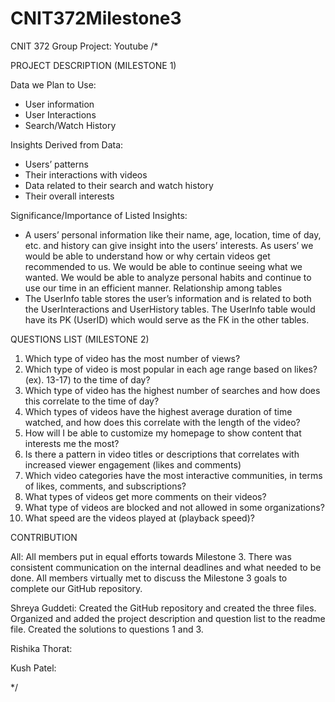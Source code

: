 # CNIT372Milestone3
CNIT 372 Group Project: Youtube
/*

PROJECT DESCRIPTION (MILESTONE 1)

Data we Plan to Use:
- User information
- User Interactions
- Search/Watch History

Insights Derived from Data:
- Users’ patterns
- Their interactions with videos
- Data related to their search and watch history
- Their overall interests

Significance/Importance of Listed Insights:
- A users’ personal information like their name, age, location, time of day, etc. and history can give insight into the users’ interests. As users’ we would be able to understand how or why certain videos get recommended to us. We would be able to continue seeing what we wanted. We would be able to analyze personal habits and continue to use our time in an efficient manner. 
Relationship among tables
- The UserInfo table stores the user’s information and is related to both the UserInteractions and UserHistory tables. The UserInfo table would have its PK (UserID)  which would serve as the FK in the other tables.

QUESTIONS LIST (MILESTONE 2)
1. Which type of video has the most number of views?
2. Which type of video is most popular in each age range based on likes? (ex). 13-17)
to the time of day?
3. Which type of video has the highest number of searches and how does this correlate to the time of day?
4. Which types of videos have the highest average duration of time watched, and how does this correlate with the length of the video?
5. How will I be able to customize my homepage to show content that interests me the most?
6. Is there a pattern in video titles or descriptions that correlates with increased viewer engagement (likes and comments)
7. Which video categories have the most interactive communities, in terms of likes, comments, and subscriptions?
8. What types of videos get more comments on their videos?
9. What type of videos are blocked and not allowed in some organizations?
10. What speed are the videos played at (playback speed)?

CONTRIBUTION

All: All members put in equal efforts towards Milestone 3. There was consistent communication on the internal deadlines and what needed to be done. All members virtually met to discuss the Milestone 3 goals to complete our GitHub repository.

Shreya Guddeti: Created the GitHub repository and created the three files. Organized and added the project description and question list to the readme file. Created the solutions to questions 1 and 3.

Rishika Thorat:

Kush Patel: 

*/
